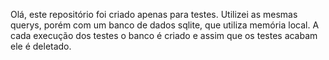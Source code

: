 Olá, este repositório foi criado apenas para testes.
Utilizei as mesmas querys, porém com um banco de dados sqlite, que utiliza memória local.
A cada execução dos testes o banco é criado e assim que os testes acabam ele é deletado.
